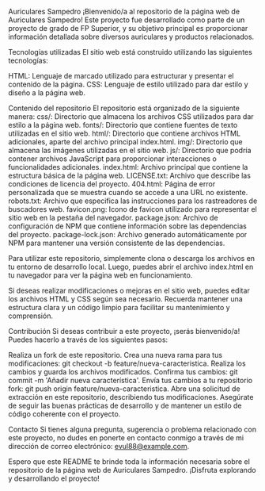 Auriculares Sampedro
¡Bienvenido/a al repositorio de la página web de Auriculares Sampedro! Este proyecto fue desarrollado como parte de un proyecto de grado de FP Superior, y su objetivo principal es proporcionar información detallada sobre diversos auriculares y productos relacionados.

Tecnologías utilizadas
El sitio web está construido utilizando las siguientes tecnologías:

HTML: Lenguaje de marcado utilizado para estructurar y presentar el contenido de la página.
CSS: Lenguaje de estilo utilizado para dar estilo y diseño a la página web.

Contenido del repositorio
El repositorio está organizado de la siguiente manera:
css/: Directorio que almacena los archivos CSS utilizados para dar estilo a la página web.
fonts/: Directorio que contiene fuentes de texto utilizadas en el sitio web.
html/: Directorio que contiene archivos HTML adicionales, aparte del archivo principal index.html.
img/: Directorio que almacena las imágenes utilizadas en el sitio web.
js/: Directorio que podría contener archivos JavaScript para proporcionar interacciones o funcionalidades adicionales.
index.html: Archivo principal que contiene la estructura básica de la página web.
LICENSE.txt: Archivo que describe las condiciones de licencia del proyecto.
404.html: Página de error personalizada que se muestra cuando se accede a una URL no existente.
robots.txt: Archivo que especifica las instrucciones para los rastreadores de buscadores web.
favicon.png: Icono de favicon utilizado para representar el sitio web en la pestaña del navegador.
package.json: Archivo de configuración de NPM que contiene información sobre las dependencias del proyecto.
package-lock.json: Archivo generado automáticamente por NPM para mantener una versión consistente de las dependencias.

Para utilizar este repositorio, simplemente clona o descarga los archivos en tu entorno de desarrollo local. Luego, puedes abrir el archivo index.html en tu navegador para ver la página web en funcionamiento.

Si deseas realizar modificaciones o mejoras en el sitio web, puedes editar los archivos HTML y CSS según sea necesario. Recuerda mantener una estructura clara y un código limpio para facilitar su mantenimiento y comprensión.

Contribución
Si deseas contribuir a este proyecto, ¡serás bienvenido/a! Puedes hacerlo a través de los siguientes pasos:

Realiza un fork de este repositorio.
Crea una nueva rama para tus modificaciones: git checkout -b feature/nueva-caracteristica.
Realiza los cambios y guarda los archivos modificados.
Confirma tus cambios: git commit -m 'Añadir nueva característica'.
Envía tus cambios a tu repositorio fork: git push origin feature/nueva-caracteristica.
Abre una solicitud de extracción en este repositorio, describiendo tus modificaciones.
Asegúrate de seguir las buenas prácticas de desarrollo y de mantener un estilo de código coherente con el proyecto.

Contacto
Si tienes alguna pregunta, sugerencia o problema relacionado con este proyecto, no dudes en ponerte en contacto conmigo a través de mi dirección de correo electrónico: evul88@example.com.

Espero que este README te brinde toda la información necesaria sobre el repositorio de la página web de Auriculares Sampedro. ¡Disfruta explorando y desarrollando el proyecto!
